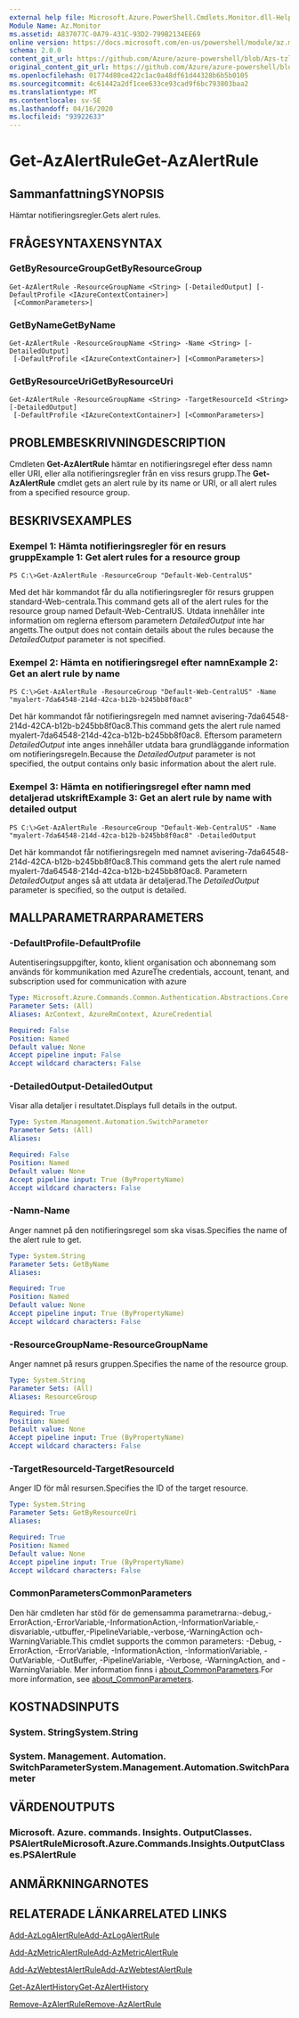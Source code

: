 ```yaml
---
external help file: Microsoft.Azure.PowerShell.Cmdlets.Monitor.dll-Help.xml
Module Name: Az.Monitor
ms.assetid: A837077C-0A79-431C-93D2-799B2134EE69
online version: https://docs.microsoft.com/en-us/powershell/module/az.monitor/get-azalertrule
schema: 2.0.0
content_git_url: https://github.com/Azure/azure-powershell/blob/Azs-tzl/src/Monitor/Monitor/help/Get-AzAlertRule.md
original_content_git_url: https://github.com/Azure/azure-powershell/blob/Azs-tzl/src/Monitor/Monitor/help/Get-AzAlertRule.md
ms.openlocfilehash: 01774d80ce422c1ac0a48df61d44328b6b5b0105
ms.sourcegitcommit: 4c61442a2df1cee633ce93cad9f6bc793803baa2
ms.translationtype: MT
ms.contentlocale: sv-SE
ms.lasthandoff: 04/16/2020
ms.locfileid: "93922633"
---
```

# <span data-ttu-id="23e84-101">Get-AzAlertRule</span><span class="sxs-lookup"><span data-stu-id="23e84-101">Get-AzAlertRule</span></span>

## <span data-ttu-id="23e84-102">Sammanfattning</span><span class="sxs-lookup"><span data-stu-id="23e84-102">SYNOPSIS</span></span>
<span data-ttu-id="23e84-103">Hämtar notifieringsregler.</span><span class="sxs-lookup"><span data-stu-id="23e84-103">Gets alert rules.</span></span>

## <span data-ttu-id="23e84-104">FRÅGESYNTAXEN</span><span class="sxs-lookup"><span data-stu-id="23e84-104">SYNTAX</span></span>

### <span data-ttu-id="23e84-105">GetByResourceGroup</span><span class="sxs-lookup"><span data-stu-id="23e84-105">GetByResourceGroup</span></span>
```
Get-AzAlertRule -ResourceGroupName <String> [-DetailedOutput] [-DefaultProfile <IAzureContextContainer>]
 [<CommonParameters>]
```

### <span data-ttu-id="23e84-106">GetByName</span><span class="sxs-lookup"><span data-stu-id="23e84-106">GetByName</span></span>
```
Get-AzAlertRule -ResourceGroupName <String> -Name <String> [-DetailedOutput]
 [-DefaultProfile <IAzureContextContainer>] [<CommonParameters>]
```

### <span data-ttu-id="23e84-107">GetByResourceUri</span><span class="sxs-lookup"><span data-stu-id="23e84-107">GetByResourceUri</span></span>
```
Get-AzAlertRule -ResourceGroupName <String> -TargetResourceId <String> [-DetailedOutput]
 [-DefaultProfile <IAzureContextContainer>] [<CommonParameters>]
```

## <span data-ttu-id="23e84-108">PROBLEMBESKRIVNING</span><span class="sxs-lookup"><span data-stu-id="23e84-108">DESCRIPTION</span></span>
<span data-ttu-id="23e84-109">Cmdleten **Get-AzAlertRule** hämtar en notifieringsregel efter dess namn eller URI, eller alla notifieringsregler från en viss resurs grupp.</span><span class="sxs-lookup"><span data-stu-id="23e84-109">The **Get-AzAlertRule** cmdlet gets an alert rule by its name or URI, or all alert rules from a specified resource group.</span></span>

## <span data-ttu-id="23e84-110">BESKRIVS</span><span class="sxs-lookup"><span data-stu-id="23e84-110">EXAMPLES</span></span>

### <span data-ttu-id="23e84-111">Exempel 1: Hämta notifieringsregler för en resurs grupp</span><span class="sxs-lookup"><span data-stu-id="23e84-111">Example 1: Get alert rules for a resource group</span></span>
```
PS C:\>Get-AzAlertRule -ResourceGroup "Default-Web-CentralUS"
```

<span data-ttu-id="23e84-112">Med det här kommandot får du alla notifieringsregler för resurs gruppen standard-Web-centrala.</span><span class="sxs-lookup"><span data-stu-id="23e84-112">This command gets all of the alert rules for the resource group named Default-Web-CentralUS.</span></span>
<span data-ttu-id="23e84-113">Utdata innehåller inte information om reglerna eftersom parametern *DetailedOutput* inte har angetts.</span><span class="sxs-lookup"><span data-stu-id="23e84-113">The output does not contain details about the rules because the *DetailedOutput* parameter is not specified.</span></span>

### <span data-ttu-id="23e84-114">Exempel 2: Hämta en notifieringsregel efter namn</span><span class="sxs-lookup"><span data-stu-id="23e84-114">Example 2: Get an alert rule by name</span></span>
```
PS C:\>Get-AzAlertRule -ResourceGroup "Default-Web-CentralUS" -Name "myalert-7da64548-214d-42ca-b12b-b245bb8f0ac8"
```

<span data-ttu-id="23e84-115">Det här kommandot får notifieringsregeln med namnet avisering-7da64548-214d-42CA-b12b-b245bb8f0ac8.</span><span class="sxs-lookup"><span data-stu-id="23e84-115">This command gets the alert rule named myalert-7da64548-214d-42ca-b12b-b245bb8f0ac8.</span></span>
<span data-ttu-id="23e84-116">Eftersom parametern *DetailedOutput* inte anges innehåller utdata bara grundläggande information om notifieringsregeln.</span><span class="sxs-lookup"><span data-stu-id="23e84-116">Because the *DetailedOutput* parameter is not specified, the output contains only basic information about the alert rule.</span></span>

### <span data-ttu-id="23e84-117">Exempel 3: Hämta en notifieringsregel efter namn med detaljerad utskrift</span><span class="sxs-lookup"><span data-stu-id="23e84-117">Example 3: Get an alert rule by name with detailed output</span></span>
```
PS C:\>Get-AzAlertRule -ResourceGroup "Default-Web-CentralUS" -Name "myalert-7da64548-214d-42ca-b12b-b245bb8f0ac8" -DetailedOutput
```

<span data-ttu-id="23e84-118">Det här kommandot får notifieringsregeln med namnet avisering-7da64548-214d-42CA-b12b-b245bb8f0ac8.</span><span class="sxs-lookup"><span data-stu-id="23e84-118">This command gets the alert rule named myalert-7da64548-214d-42ca-b12b-b245bb8f0ac8.</span></span>
<span data-ttu-id="23e84-119">Parametern *DetailedOutput* anges så att utdata är detaljerad.</span><span class="sxs-lookup"><span data-stu-id="23e84-119">The *DetailedOutput* parameter is specified, so the output is detailed.</span></span>

## <span data-ttu-id="23e84-120">MALLPARAMETRAR</span><span class="sxs-lookup"><span data-stu-id="23e84-120">PARAMETERS</span></span>

### <span data-ttu-id="23e84-121">-DefaultProfile</span><span class="sxs-lookup"><span data-stu-id="23e84-121">-DefaultProfile</span></span>
<span data-ttu-id="23e84-122">Autentiseringsuppgifter, konto, klient organisation och abonnemang som används för kommunikation med Azure</span><span class="sxs-lookup"><span data-stu-id="23e84-122">The credentials, account, tenant, and subscription used for communication with azure</span></span>

```yaml
Type: Microsoft.Azure.Commands.Common.Authentication.Abstractions.Core.IAzureContextContainer
Parameter Sets: (All)
Aliases: AzContext, AzureRmContext, AzureCredential

Required: False
Position: Named
Default value: None
Accept pipeline input: False
Accept wildcard characters: False
```

### <span data-ttu-id="23e84-123">-DetailedOutput</span><span class="sxs-lookup"><span data-stu-id="23e84-123">-DetailedOutput</span></span>
<span data-ttu-id="23e84-124">Visar alla detaljer i resultatet.</span><span class="sxs-lookup"><span data-stu-id="23e84-124">Displays full details in the output.</span></span>

```yaml
Type: System.Management.Automation.SwitchParameter
Parameter Sets: (All)
Aliases:

Required: False
Position: Named
Default value: None
Accept pipeline input: True (ByPropertyName)
Accept wildcard characters: False
```

### <span data-ttu-id="23e84-125">-Namn</span><span class="sxs-lookup"><span data-stu-id="23e84-125">-Name</span></span>
<span data-ttu-id="23e84-126">Anger namnet på den notifieringsregel som ska visas.</span><span class="sxs-lookup"><span data-stu-id="23e84-126">Specifies the name of the alert rule to get.</span></span>

```yaml
Type: System.String
Parameter Sets: GetByName
Aliases:

Required: True
Position: Named
Default value: None
Accept pipeline input: True (ByPropertyName)
Accept wildcard characters: False
```

### <span data-ttu-id="23e84-127">-ResourceGroupName</span><span class="sxs-lookup"><span data-stu-id="23e84-127">-ResourceGroupName</span></span>
<span data-ttu-id="23e84-128">Anger namnet på resurs gruppen.</span><span class="sxs-lookup"><span data-stu-id="23e84-128">Specifies the name of the resource group.</span></span>

```yaml
Type: System.String
Parameter Sets: (All)
Aliases: ResourceGroup

Required: True
Position: Named
Default value: None
Accept pipeline input: True (ByPropertyName)
Accept wildcard characters: False
```

### <span data-ttu-id="23e84-129">-TargetResourceId</span><span class="sxs-lookup"><span data-stu-id="23e84-129">-TargetResourceId</span></span>
<span data-ttu-id="23e84-130">Anger ID för mål resursen.</span><span class="sxs-lookup"><span data-stu-id="23e84-130">Specifies the ID of the target resource.</span></span>

```yaml
Type: System.String
Parameter Sets: GetByResourceUri
Aliases:

Required: True
Position: Named
Default value: None
Accept pipeline input: True (ByPropertyName)
Accept wildcard characters: False
```

### <span data-ttu-id="23e84-131">CommonParameters</span><span class="sxs-lookup"><span data-stu-id="23e84-131">CommonParameters</span></span>
<span data-ttu-id="23e84-132">Den här cmdleten har stöd för de gemensamma parametrarna:-debug,-ErrorAction,-ErrorVariable,-InformationAction,-InformationVariable,-disvariable,-utbuffer,-PipelineVariable,-verbose,-WarningAction och-WarningVariable.</span><span class="sxs-lookup"><span data-stu-id="23e84-132">This cmdlet supports the common parameters: -Debug, -ErrorAction, -ErrorVariable, -InformationAction, -InformationVariable, -OutVariable, -OutBuffer, -PipelineVariable, -Verbose, -WarningAction, and -WarningVariable.</span></span> <span data-ttu-id="23e84-133">Mer information finns i [about_CommonParameters](http://go.microsoft.com/fwlink/?LinkID=113216).</span><span class="sxs-lookup"><span data-stu-id="23e84-133">For more information, see [about_CommonParameters](http://go.microsoft.com/fwlink/?LinkID=113216).</span></span>

## <span data-ttu-id="23e84-134">KOSTNADS</span><span class="sxs-lookup"><span data-stu-id="23e84-134">INPUTS</span></span>

### <span data-ttu-id="23e84-135">System. String</span><span class="sxs-lookup"><span data-stu-id="23e84-135">System.String</span></span>

### <span data-ttu-id="23e84-136">System. Management. Automation. SwitchParameter</span><span class="sxs-lookup"><span data-stu-id="23e84-136">System.Management.Automation.SwitchParameter</span></span>

## <span data-ttu-id="23e84-137">VÄRDEN</span><span class="sxs-lookup"><span data-stu-id="23e84-137">OUTPUTS</span></span>

### <span data-ttu-id="23e84-138">Microsoft. Azure. commands. Insights. OutputClasses. PSAlertRule</span><span class="sxs-lookup"><span data-stu-id="23e84-138">Microsoft.Azure.Commands.Insights.OutputClasses.PSAlertRule</span></span>

## <span data-ttu-id="23e84-139">ANMÄRKNINGAR</span><span class="sxs-lookup"><span data-stu-id="23e84-139">NOTES</span></span>

## <span data-ttu-id="23e84-140">RELATERADE LÄNKAR</span><span class="sxs-lookup"><span data-stu-id="23e84-140">RELATED LINKS</span></span>

[<span data-ttu-id="23e84-141">Add-AzLogAlertRule</span><span class="sxs-lookup"><span data-stu-id="23e84-141">Add-AzLogAlertRule</span></span>](./Add-AzLogAlertRule.md)

[<span data-ttu-id="23e84-142">Add-AzMetricAlertRule</span><span class="sxs-lookup"><span data-stu-id="23e84-142">Add-AzMetricAlertRule</span></span>](./Add-AzMetricAlertRule.md)

[<span data-ttu-id="23e84-143">Add-AzWebtestAlertRule</span><span class="sxs-lookup"><span data-stu-id="23e84-143">Add-AzWebtestAlertRule</span></span>](./Add-AzWebtestAlertRule.md)

[<span data-ttu-id="23e84-144">Get-AzAlertHistory</span><span class="sxs-lookup"><span data-stu-id="23e84-144">Get-AzAlertHistory</span></span>](./Get-AzAlertHistory.md)

[<span data-ttu-id="23e84-145">Remove-AzAlertRule</span><span class="sxs-lookup"><span data-stu-id="23e84-145">Remove-AzAlertRule</span></span>](./Remove-AzAlertRule.md)


